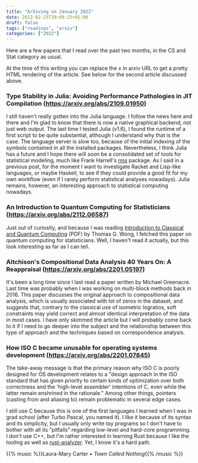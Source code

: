 ```yaml
---
title: "ArXiving on January 2022"
date: 2022-02-25T10:09:25+01:00
draft: false
tags: ["readings", "arxiv"]
categories: ["2022"]
---
```


Here are a few papers that I read over the past two months, in the CS and Stat category as usual.

At the time of this writing you can replace the x in ar*x*iv URL to get a pretty HTML rendering of the article. See below for the second article discussed above.

### Type Stability in Julia: Avoiding Performance Pathologies in JIT Compilation (https://arxiv.org/abs/2109.01950)

I still haven't really gotten into the Julia language. I follow the news here and there and I'm glad to know that there is now a native graphical backend, not just web output. The last time I tested Julia (v1.6), I found the runtime of a first script to be quite substantial, although I understand why that is the case. The language server is slow too, because of the initial indexing of the symbols contained in all the installed packages. Nevertheless, I think Julia has a future and I hope there will soon be a consolidated set of tools for statistical modeling, much like Frank Harrell's [rms](https://github.com/harrelfe/rms) package. As I said in a previous post, for the moment I want to investigate Racket and Lisp-like languages, or maybe Haskell, to see if they could provide a good fit for my own workflow (even if I rarely perform statistical analyses nowadays). Julia remains, however, an interesting approach to statistical computing nowadays.

### An Introduction to Quantum Computing for Statisticians (https://arxiv.org/abs/2112.06587)

Just out of curiosity, and because I was reading [Introduction to Classical and Quantum Computing][] (PDF) by Thomas G. Wong, I fetched this paper on quantum computing for statisticians. Well, I haven't read it actually, but this look interesting as far as I can tell.

### Aitchison's Compositional Data Analysis 40 Years On: A Reappraisal (https://arxiv.org/abs/2201.05197)

It's been a long time since I last read a paper written by Michael Greenacre. Last time was probably when I was working on multi-block methods back in 2016. This paper discusses the original approach to compositional data analysis, which is usually associated with lot of zeros in the dataset, and suggests that, contrary to the classical use of isometric logratios, soft constraints may yield correct and almost identical interpretation of the data in most cases. I have only skimmed the article but I will probably come back to it if I need to go deeper into the subject and the relationship between this type of approach and the techniques based on correspondence analysis.

### How ISO C became unusable for operating systems development (https://arxiv.org/abs/2201.07845)

The take-away message is that the primary reason why ISO C is poorly designed for OS development relates to a "design approach in the ISO standard that has given priority to certain kinds of optimization over both correctness and the 'high-level assembler' intentions of C, even while the latter remain enshrined in the rationale." Among other things, pointers (casting from and aliasing to) remain problematic in several edge cases.

I still use C because this is one of the first languages I learned when I was in grad school (after Turbo Pascal, you named it). I like it because of its syntax and its simplicity, but I usually only write toy programs so I don't have to bother with all its "pitfalls" regarding low-level and hard-core programming. I don't use C++, but I'm rather interested in learning Rust because I like the tooling as well as [rust-analyzer](https://rust-analyzer.github.io/). Yet, I know it's a hard path.


{{% music %}}Laura-Mary Carter • _Town Called Nothing_{{% /music %}}

[Introduction to Classical and Quantum Computing]: https://www.thomaswong.net/introduction-to-classical-and-quantum-computing.pdf
